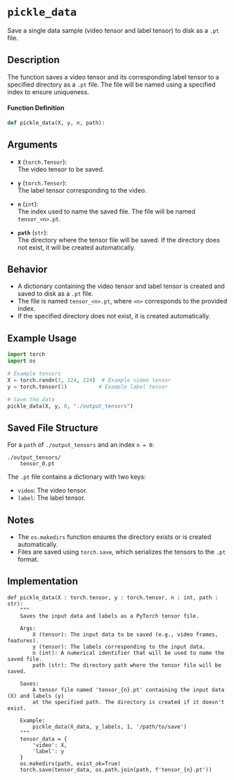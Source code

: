 # `pickle_data`

Save a single data sample (video tensor and label tensor) to disk as a `.pt` file.

## Description

The function saves a video tensor and its corresponding label tensor to a specified directory as a `.pt` file. The file will be named using a specified index to ensure uniqueness.

#### Function Definition
```python
def pickle_data(X, y, n, path):
```

## Arguments

- **`X`** (`torch.Tensor`):  
  The video tensor to be saved.

- **`y`** (`torch.Tensor`):  
  The label tensor corresponding to the video.

- **`n`** (`int`):  
  The index used to name the saved file. The file will be named `tensor_<n>.pt`.

- **`path`** (`str`):  
  The directory where the tensor file will be saved. If the directory does not exist, it will be created automatically.

## Behavior

- A dictionary containing the video tensor and label tensor is created and saved to disk as a `.pt` file.
- The file is named `tensor_<n>.pt`, where `<n>` corresponds to the provided index.
- If the specified directory does not exist, it is created automatically.

## Example Usage

```python
import torch
import os

# Example tensors
X = torch.randn(3, 224, 224)  # Example video tensor
y = torch.tensor(1)          # Example label tensor

# Save the data
pickle_data(X, y, 0, "./output_tensors")
```

## Saved File Structure

For a `path` of `./output_tensors` and an index `n = 0`:
```
./output_tensors/
    tensor_0.pt
```

The `.pt` file contains a dictionary with two keys:
- `video`: The video tensor.
- `label`: The label tensor.

## Notes

- The `os.makedirs` function ensures the directory exists or is created automatically.
- Files are saved using `torch.save`, which serializes the tensors to the `.pt` format.

## Implementation

```
def pickle_data(X : torch.tensor, y : torch.tensor, n : int, path : str):
    """
    Saves the input data and labels as a PyTorch tensor file.

    Args:
        X (tensor): The input data to be saved (e.g., video frames, features).
        y (tensor): The labels corresponding to the input data.
        n (int): A numerical identifier that will be used to name the saved file.
        path (str): The directory path where the tensor file will be saved.

    Saves:
        A tensor file named 'tensor_{n}.pt' containing the input data (X) and labels (y) 
        at the specified path. The directory is created if it doesn't exist.

    Example:
        pickle_data(X_data, y_labels, 1, '/path/to/save')
    """
    tensor_data = {
        'video': X,
        'label': y
    }
    os.makedirs(path, exist_ok=True)
    torch.save(tensor_data, os.path.join(path, f'tensor_{n}.pt'))
```
